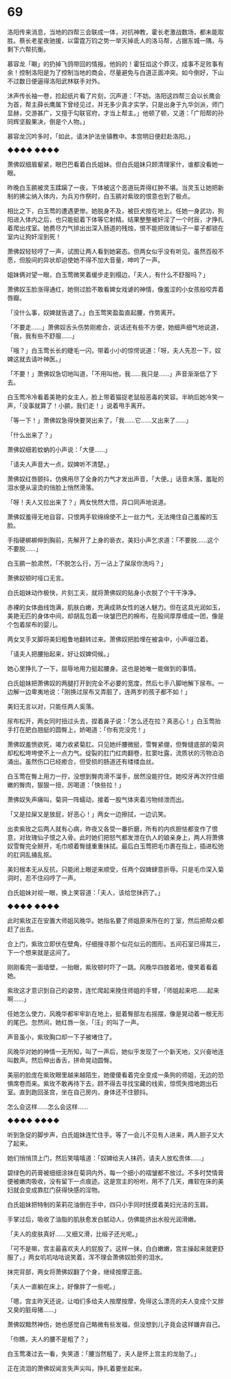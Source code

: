 # 69

洛阳传来消息，当地的四帮三会联成一体，对抗神教，霍长老激战数场，都未能取胜。蔡长老星夜驰援，以雷霆万钧之势一举灭掉氐人的洛马帮，占据东城一隅，与剩下六帮抗衡。

慕容龙「唰」的扔掉飞鸽带回的情报。他妈的！霍狂焰这个莽汉，成事不足败事有余！控制洛阳是为了控制当地的商会，尽量避免与白道正面冲突。如今倒好，下山不过数日便逼得洛阳武林联手对外。

沐声传长袖一卷，捡起纸片看了片刻，沉声道：「不妨。洛阳这四帮三会以长鹰会为首，帮主薛长鹰属下曾经见过，并无多少真才实学，只是出身于九华剑派，师门显赫，交游甚广，又擅于勾联官府，才当上帮主。」他顿了顿，又道：「广阳帮的孙同辉坚毅果决，倒是个人物。」

慕容龙沉吟多时，「如此，请沐护法坐镇教中。本宫明日便赶赴洛阳。」

◆◆◆◆ ◆◆◆◆

萧佛奴细眉颦紧，眼巴巴看着白氏姐妹。但白氏姐妹只顾清理家什，谁都没看她一眼。

昨晚白玉鹂被灵玉蹂躏了一夜，下体被这个恶道玩弄得红肿不堪。当灵玉让她把新制的拂尘纳入体内，为兵刃作祭时，白玉鹂对紫玫的恨意也到了极点。

相比之下，白玉莺的遭遇更惨。她脱身不及，被巨犬按在地上。任她一身武功，狗阳进入体内之后，也只能挺着下体等它射精。结果整整被奸淫了一个时辰，才挣扎着爬出戌室。她费尽力气排出出深入肠道的残烛，恨不能把玫瑰仙子一辈子都锁在室内让狗奸淫到死！

萧佛奴轻轻哼了一声，试图让两人看到她窘态。但两女似乎没有听见。虽然百般不愿，但股间的异状却迫使她不得不加大音量，呻吟了一声。

姐妹俩对望一眼，白玉莺微笑着缓步走到榻边，「夫人，有什么不舒服吗？」

萧佛奴玉脸涨得通红，她侧过脸不敢看婢女戏谑的神情，像羞涩的小女孩般咬弄着唇瓣。

「没什么事，奴婢就告退了。」白玉莺笑盈盈直起腰，作势离开。

「不要走……」萧佛奴舌头伤势刚癒合，说话还有些不方便，她细声细气地说道，「我，我有些不舒服……」

「哦？」白玉莺长长的睫毛一闪，带着小小的惊愕说道：「呀，夫人先忍一下，奴婢这就去请叶神医。」

「不要！」萧佛奴急切地叫道，「不用叫他，我……我只是……」声音渐渐低了下去。

白玉莺冷冷看着美艳的女主人，脸上带着猫捉老鼠般恶毒的笑容。半晌后她冷笑一声，「没事就算了！小鹂，我们走！」说着甩手离开。

「等一下！」萧佛奴急得快要哭出来了，「我……它……又出来了……」

「什么出来了？」

萧佛奴细若蚊蚋的小声说：「大便……」

「请夫人声音大一点，奴婢听不清楚。」

萧佛奴红唇颤抖，仿佛用尽了全身的力气才发出声音，「大便。」话音未落，羞耻的泪水便从滚烫的俏脸上悄然滑落。

「呀！夫人又拉出来了？」两女恍然大悟，异口同声地说道。

萧佛奴羞得无地自容，只恨两手软绵绵使不上一丝力气，无法掩住自己羞赧的玉脸。

手指硬梆梆伸到胸前，先解开了上身的亵衣，美妇小声乞求道：「不要脱……这个不要脱……」

白玉鹂一脸肃然，「不脱怎么行，万一沾上了屎尿你洗吗？」

萧佛奴顿时哑口无言。

白氏姐妹动作极快，片刻工夫，就将萧佛奴的贴身小衣脱了个干干净净。

赤裸的女体曲线饱满，肌肤白嫩，充满成熟女性的迷人魅力。但在这具光润如玉，美艳无匹的身体中间，却胡乱包着一块皱巴巴的棉布，在股间厚厚缠成一团，像是个包着尿布的婴儿。

两女叉手叉脚将美妇粗鲁地翻转过来。萧佛奴把脸埋在被衾中，小声啜泣着。

「请夫人把腰抬起来，好让奴婢伺候。」

她心里挣扎了一下，屈辱地用力挺起腰身。这也是她唯一能做到的事情。

白氏姐妹把萧佛奴的两腿打开到完全不必要的宽度，然后七手八脚地解下尿布。一边解一边卑夷地说：「刚换过尿布又弄脏了，连两岁的孩子都不如！」

美妇无言以对，只能任两人奚落。

尿布松开，两女同时扭过头去，捏着鼻子说：「怎么还在拉？真恶心！」白玉莺抬手打在肥白翘挺的圆臀上，娇喝道：「你有完没完！」

萧佛奴羞愤欲死，竭力收紧菊肛。只见她纤腰微挺，雪臀紧绷，但臀缝底部的菊洞却松松垮垮使不上一点力气。绽裂的肛门红肉翻卷，肛窦吐露，流质状的污物泊泊涌出。虽然伤口已经癒合，但受损的肠道还有缕缕血丝。

白玉莺在臀上用力一拧，没想到臀肉滑不溜手，居然没能拧住。她咬牙再次拧住细嫩的臀肉，狠狠一扭，厉喝道：「快些拉！」

萧佛奴失声痛叫，菊洞一阵蠕动，接着一股气体夹着污物倾泄而出。

「又是拉屎又是放屁，好恶心！」两女一边擦拭，一边讥笑。

出卖紫玫之后两人就有心病，昨夜又各受一番折磨，所有的内疚胆怯都变作了恨意，对玫瑰仙子恨之入骨。此时她们把怒气都发泄在仇人的娘亲身上，两人将萧佛奴雪臀完全掰开，毛巾顺着臀缝重重抹拭。最后白玉莺把毛巾裹在指上，插进松弛的肛洞乱捅乱抠。

美妇根本无从反抗，只能闭上眼逆来顺受，任两个奴婢肆意折辱。只是毛巾深入菊洞时，忍不住闷哼了一声。

白氏姐妹对视一眼，换上笑容道：「夫人，该给您抹药了。」

◆◆◆◆ ◆◆◆◆

此时紫玫正在安置大师姐风晚华。她指名要了师姐原来所在的丁室，然后把帮众都赶了出去。

合上门，紫玫立即伏在壁角，仔细搜寻那个似花似云的图形。五间石室已得其三，下一个想来就是这间了。

刚刚看完一面墙壁，一抬眼，紫玫顿时吓了一跳。风晚华四肢着地，傻笑着看着她。

紫玫这才意识到自己的姿势，连忙爬起来挽住师姐的手臂，「师姐起来吧……起来啊……」

任她怎么使力，风晚华都牢牢趴在地上，挺着臀部左右摇摆，像是晃动着一根无形的尾巴。忽然间，她红唇一张，「汪」的叫了一声。

声音虽小，紫玫胸口却一下子被堵住了。

风晚华对她的神情一无所知，叫了一声后，她似乎发现了一个新天地，又兴奋地连叫数声。然后伸出香舌，拼命晃动圆臀。

美丽的脸庞在紫玫眼里越来越陌生，她傻傻看着完全变成一条狗的师姐，无边的恐惧席卷而来。紫玫不敢再待下去，顾不得去寻找宝藏的线索，惊慌失措地跑出石室。直到跑回圣宫，坐在自己房内，身体还不住颤抖。

怎么会这样……怎么会这样……

◆◆◆◆ ◆◆◆◆

听到急促的脚步声，白氏姐妹连忙住手。等了一会儿不见有人进来，两人胆子又大了起来。

她们悄悄顶上门，然后笑嘻嘻道：「奴婢给夫人抹药，请夫人放松贵体……」

碧绿色的药膏被细细涂抹在菊洞内外，每一个细小的褶皱都不放过。不多时焚情膏便被嫩肉吸收，没有留下一点痕迹。这是宫主的吩咐，用不了几天，瘫软在床的美妇就会变成靠肛门获得快感的淫物。

白氏姐妹把特制的茉莉花油倒在手中，四只小手同时抚摸着美妇光洁的玉肩。

手掌过后，吸收了油脂的肌肤愈发白腻动人，仿佛能挤出水般光润滑嫩。

「夫人的皮肤真好……又细又滑，比缎子还光呢。」

「可不是嘛，宫主最喜欢夫人的屁股了。这样一抹，白白嫩嫩，宫主操起来就更舒服了，」两女叽叽咕咕说笑着，浑不理会萧佛奴脸旁的泪水。

抹完背部，两女将萧佛奴翻了个身，继续按摩正面。

「夫人一直躺在床上，好像胖了一些呢。」

「嗯，宫主昨天还说，让咱们多给夫人按摩按摩，免得这么漂亮的夫人变成个又胖又臭的脏母猪……」

萧佛奴黯然神伤，她也感觉自己略微有些发福，但没想到儿子竟会这样嫌弃自己。

「你瞧，夫人的腰不是粗了？」

白玉莺凑过去一看，失笑道：「腰当然粗了，夫人是怀上宫主的龙胎了。」

正在流泪的萧佛奴闻言失声尖叫，挣扎着要坐起来。
